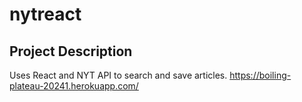 # nytreact

## Project Description 
Uses React and NYT API to search and save articles. https://boiling-plateau-20241.herokuapp.com/

